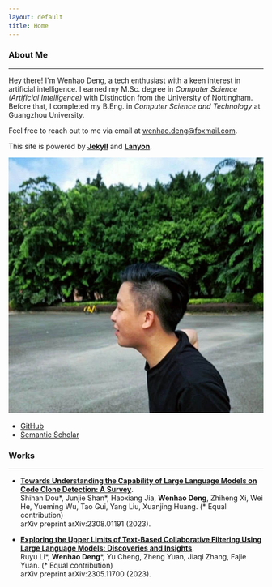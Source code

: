 ```yaml
---
layout: default
title: Home
---
```


### About Me
---
Hey there! I'm Wenhao Deng, a tech enthusiast with a keen interest in artificial intelligence. I earned my M.Sc. degree in *Computer Science (Artificial Intelligence)* with Distinction from the University of Nottingham. Before that, I completed my B.Eng. in *Computer Science and Technology* at Guangzhou University.

Feel free to reach out to me via email at wenhao.deng@foxmail.com.

This site is powered by [**Jekyll**](https://jekyllrb.com/) and [**Lanyon**](https://github.com/poole/lanyon).

<div class="about-container">
  <div class="about-image">
    <img src="/public/pic.jpg" alt="Wenhao's Picture" />
  </div>
  <div class="about-social">
    <ul>
      <!-- <li><a href="https://www.instagram.com/your_username/" target="_blank" rel="noopener noreferrer"><i class="fab fa-instagram"></i> Instagram</a></li> -->
      <!-- <li><a href="https://twitter.com/dw3nhao" target="_blank" rel="noopener noreferrer"><i class="fab fa-twitter"></i> Twitter</a></li> -->
      <li><a href="https://github.com/w3nhao" target="_blank" rel="noopener noreferrer"><i class="fab fa-github"></i> GitHub</a></li>
      <li><a href="https://www.semanticscholar.org/author/Wenhao-Deng/2217948574" target="_blank" rel="noopener noreferrer"> <i class="fas fa-book-reader"></i> Semantic Scholar </a></li>
      <!-- <li><i class="fab fa-weixin"></i> WeChat: your_wechat_id</li> -->
    </ul>
  </div>
</div>


### Works
---
- [**Towards Understanding the Capability of Large Language Models on Code Clone Detection: A Survey**](https://arxiv.org/abs/2308.01191).  
 Shihan Dou\*, Junjie Shan\*, Haoxiang Jia, **Wenhao Deng**, Zhiheng Xi, Wei He, Yueming Wu, Tao Gui, Yang Liu, Xuanjing Huang. (* Equal contribution)  
 arXiv preprint arXiv:2308.01191 (2023). 

- [**Exploring the Upper Limits of Text-Based Collaborative Filtering Using Large Language Models: Discoveries and Insights**](https://arxiv.org/abs/2305.11700).  
Ruyu Li\*, **Wenhao Deng**\*, Yu Cheng, Zheng Yuan, Jiaqi Zhang, Fajie Yuan. (* Equal contribution)  
arXiv preprint arXiv:2305.11700 (2023). 

